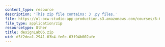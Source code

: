 ```yaml
---
content_type: resource
description: 'This zip file contains: 3 .py files.'
file: https://ol-ocw-studio-app-production.s3.amazonaws.com/courses/6-01sc-introduction-to-electrical-engineering-and-computer-science-i-spring-2011/d5f2dea1294103b4fe0c63f94b002afe_designLab06.zip
file_type: application/zip
resourcetype: Other
title: designLab06.zip
uid: d5f2dea1-2941-03b4-fe0c-63f94b002afe
---
```

